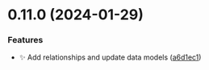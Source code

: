 # 0.11.0 (2024-01-29)


### Features

* :sparkles: Add relationships and update data models ([a6d1ec1](https://github.com/ConsDotPy/yalemi-api/commit/a6d1ec105d9a48aa207804be791e9cdb2318e3e5))



